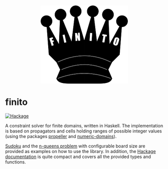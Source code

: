 <p align="center">
<img src="./logo.png">
</p>

# finito

[![Hackage](https://img.shields.io/hackage/v/finito.svg?logo=haskell&label=finito)](https://hackage.haskell.org/package/finito)

A constraint solver for finite domains, written in Haskell. The implementation is based on propagators and cells holding ranges of possible integer values (using the packages [propeller](https://github.com/typedbyte/propeller) and [numeric-domains](https://github.com/typedbyte/numeric-domains)).

[Sudoku](./examples/sudoku/Main.hs) and the [n-queens problem](./examples/queens/Main.hs) with configurable board size are provided as examples on how to use the library. In addition, the [Hackage documentation](https://hackage.haskell.org/package/finito) is quite compact and covers all the provided types and functions.